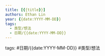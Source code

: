 ```yaml
---
title: [{{title}}]
authors: Ethan Lin
year: {{date:YYYY-MM-DD}}
tags:
  - 类型/想法  
  - 日期/{{date:YYYY-MM-DD}} 
---
```



tags: #日期/{{date:YYYY-MM-DD}} #类型/想法 


